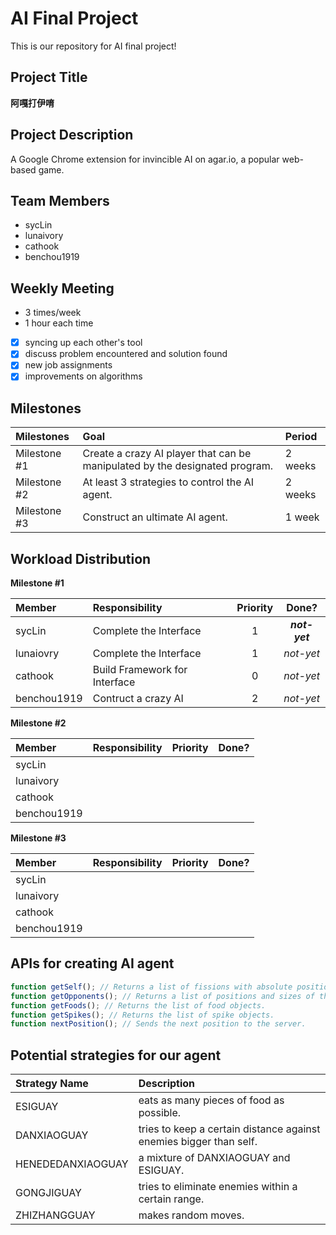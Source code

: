 # AI Final Project

This is our repository for AI final project\!

## Project Title

**阿嘎打伊唷**

## Project Description

A Google Chrome extension for invincible AI on agar.io, a popular web-based game.

## Team Members

* sycLin
* lunaivory
* cathook
* benchou1919

## Weekly Meeting

* 3 times/week
* 1 hour each time

- [x] syncing up each other's tool
- [x] discuss problem encountered and solution found
- [x] new job assignments
- [x] improvements on algorithms

## Milestones

|Milestones|Goal|Period|
|:---------|:---|:-----|
|Milestone #1|Create a crazy AI player that can be manipulated by the designated program.|2 weeks|
|Milestone #2|At least 3 strategies to control the AI agent.|2 weeks|
|Milestone #3|Construct an ultimate AI agent.|1 week|

## Workload Distribution

**Milestone #1**

|Member|Responsibility|Priority|Done?|
|:-----|:-------------|:------:|:---:|
|sycLin|Complete the Interface|1|***not-yet***|
|lunaiovry|Complete the Interface|1|*not-yet*|
|cathook|Build Framework for Interface|0|*not-yet*|
|benchou1919|Contruct a crazy AI|2|*not-yet*|


**Milestone #2**

|Member|Responsibility|Priority|Done?|
|:-----|:-------------|:------:|:---:|
|sycLin| | | |
|lunaivory| | | |
|cathook| | | |
|benchou1919| | | |


**Milestone #3**

|Member|Responsibility|Priority|Done?|
|:-----|:-------------|:------:|:---:|
|sycLin| | | |
|lunaivory| | | |
|cathook| | | |
|benchou1919| | | |

## APIs for creating AI agent

```javascript
function getSelf(); // Returns a list of fissions with absolute position and size.
function getOpponents(); // Returns a list of positions and sizes of the opponents' fissions list within eyesight.
function getFoods(); // Returns the list of food objects.
function getSpikes(); // Returns the list of spike objects.
function nextPosition(); // Sends the next position to the server.
```

## Potential strategies for our agent

|Strategy Name|Description|
|:------------|:----------|
|ESIGUAY|eats as many pieces of food as possible.|
|DANXIAOGUAY|tries to keep a certain distance against enemies bigger than self.|
|HENEDEDANXIAOGUAY|a mixture of DANXIAOGUAY and ESIGUAY.|
|GONGJIGUAY|tries to eliminate enemies within a certain range.|
|ZHIZHANGGUAY|makes random moves.|
